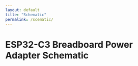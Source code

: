 ```yaml
---
layout: default
title: "Schematic"
permalink: /scematic/
---
```


# ESP32-C3 Breadboard Power Adapter Schematic